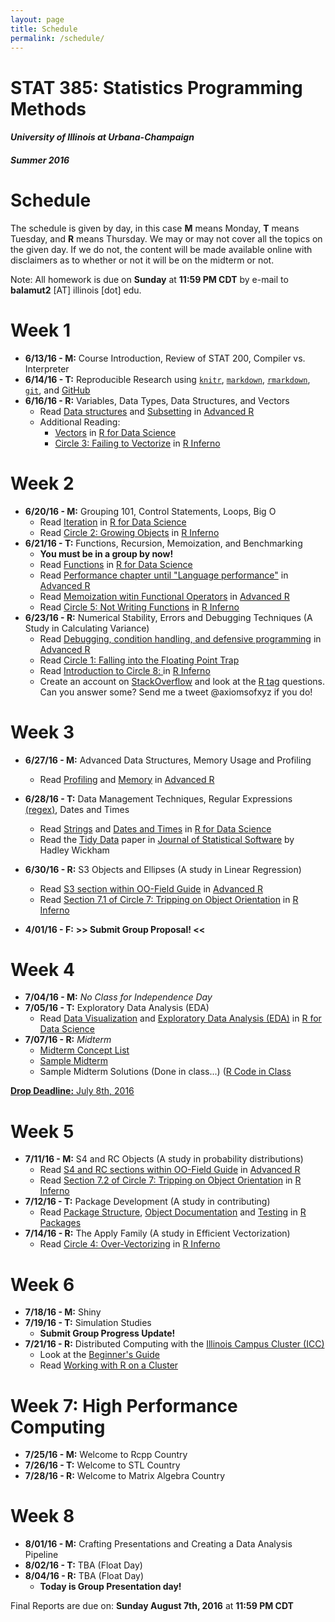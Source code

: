 ```yaml
---
layout: page
title: Schedule
permalink: /schedule/
---
```


# STAT 385: Statistics Programming Methods

#### *University of Illinois at Urbana-Champaign*

#### *Summer 2016*

# Schedule

The schedule is given by day, in this case **M** means Monday, **T** means Tuesday, and **R** means Thursday. We may or may not cover all the topics on the given day. If we do not, the content will be made available online with disclaimers as to whether or not it will be on the midterm or not.

Note: All homework is due on **Sunday** at **11:59 PM CDT** by e-mail to **balamut2** [AT] illinois [dot] edu.

# Week 1

- **6/13/16 - M:** Course Introduction, Review of STAT 200, Compiler vs. Interpreter
- **6/14/16 - T:** Reproducible Research using [`knitr`](http://yihui.name/knitr/), [`markdown`](https://daringfireball.net/projects/markdown/), [`rmarkdown`](http://rmarkdown.rstudio.com), [`git`](https://git-scm.com/doc), and [GitHub](https://github.com/join)
- **6/16/16 - R:** Variables, Data Types, Data Structures, and Vectors
    - Read [Data structures](http://adv-r.had.co.nz/Data-structures.html) and [Subsetting](http://adv-r.had.co.nz/Subsetting.html) in [Advanced R](http://adv-r.had.co.nz/)
    - Additional Reading: 
         * [Vectors](http://r4ds.had.co.nz/vectors.html) in [R for Data Science](http://r4ds.had.co.nz/)
         * [Circle 3: Failing to Vectorize](http://www.burns-stat.com/pages/Tutor/R_inferno.pdf#page=17) in [R Inferno](http://www.burns-stat.com/pages/Tutor/R_inferno.pdf)

# Week 2

- **6/20/16 - M:** Grouping 101, Control Statements, Loops, Big O
    - Read [Iteration](http://r4ds.had.co.nz/iteration.html) in [R for Data Science](http://r4ds.had.co.nz/)
    - Read [Circle 2: Growing Objects](http://www.burns-stat.com/pages/Tutor/R_inferno.pdf#page=13)  in [R Inferno](http://www.burns-stat.com/pages/Tutor/R_inferno.pdf)
- **6/21/16 - T:** Functions, Recursion, Memoization, and Benchmarking
    - **You must be in a group by now!**
    - Read [Functions](http://r4ds.had.co.nz/functions.html) in [R for Data Science](http://r4ds.had.co.nz/)
    - Read [Performance chapter until "Language performance"](http://adv-r.had.co.nz/Performance.html) in [Advanced R](http://adv-r.had.co.nz/)
    - Read [Memoization witin Functional Operators](http://adv-r.had.co.nz/Function-operators.html) in [Advanced R](http://adv-r.had.co.nz/)
    - Read [Circle 5: Not Writing Functions](http://www.burns-stat.com/pages/Tutor/R_inferno.pdf#page=28)  in [R Inferno](http://www.burns-stat.com/pages/Tutor/R_inferno.pdf)
- **6/23/16 - R:** Numerical Stability, Errors and Debugging Techniques (A Study in Calculating Variance)
    - Read [Debugging, condition handling, and defensive programming](http://adv-r.had.co.nz/Exceptions-Debugging.html) in [Advanced R](http://adv-r.had.co.nz/)
    - Read [Circle 1: Falling into the Floating Point Trap](http://www.burns-stat.com/pages/Tutor/R_inferno.pdf#page=10)
    - Read [Introduction to Circle 8: ](http://www.burns-stat.com/pages/Tutor/R_inferno.pdf#page=45) in [R Inferno](http://www.burns-stat.com/pages/Tutor/R_inferno.pdf)
    - Create an account on [StackOverflow](http://stackoverflow.com) and look at the [R tag](http://stackoverflow.com/questions/tagged/r) questions. Can you answer some? Send me a tweet @axiomsofxyz if you do!
    
    
# Week 3

- **6/27/16 - M:** Advanced Data Structures, Memory Usage and Profiling 
    - Read [Profiling](http://adv-r.had.co.nz/Profiling.html) and [Memory](http://adv-r.had.co.nz/memory.html) in [Advanced R](http://adv-r.had.co.nz/)
- **6/28/16 - T:** Data Management Techniques, Regular Expressions [(regex)](http://regexr.com/), Dates and Times
    - Read [Strings](http://r4ds.had.co.nz/strings.html) and [Dates and Times](http://r4ds.had.co.nz/dates-and-times.html)  in [R for Data Science](http://r4ds.had.co.nz/)
    - Read the [Tidy Data](https://www.jstatsoft.org/article/view/v059i10) paper in [Journal of Statistical Software](https://www.jstatsoft.org) by Hadley Wickham
- **6/30/16 - R:** S3 Objects and Ellipses (A study in Linear Regression)
    - Read [S3 section within OO-Field Guide](http://adv-r.had.co.nz/OO-essentials.html) in [Advanced R](http://adv-r.had.co.nz/)
    - Read [Section 7.1 of Circle 7: Tripping on Object Orientation](http://www.burns-stat.com/pages/Tutor/R_inferno.pdf#page=39)  in [R Inferno](http://www.burns-stat.com/pages/Tutor/R_inferno.pdf)
    
- **4/01/16 - F:** **>> Submit Group Proposal! <<**

# Week 4

- **7/04/16 - M:** *No Class for Independence Day*
- **7/05/16 - T:** Exploratory Data Analysis (EDA)
    - Read [Data Visualization](http://r4ds.had.co.nz/data-visualisation.html) and [Exploratory Data Analysis (EDA)](http://r4ds.had.co.nz/exploratory-data-analysis-eda.html) in [R for Data Science](http://r4ds.had.co.nz/)
- **7/07/16 - R:** *Midterm*
    - [Midterm Concept List](/announcements/2016/07/01/practice-midterm-and-list-of-concepts/)
    - [Sample Midterm](/assets/midterm/practice_midterm.pdf)
    - Sample Midterm Solutions (Done in class...) ([R Code in Class](/assets/midterm/practice_midterm_R_answer.R)

[**Drop Deadline:** July 8th, 2016](https://registrar.illinois.edu/summer-academic-calendar-16)

# Week 5

- **7/11/16 - M:** S4 and RC Objects (A study in probability distributions)
    - Read [S4 and RC sections within OO-Field Guide](http://adv-r.had.co.nz/OO-essentials.html) in [Advanced R](http://adv-r.had.co.nz/)
    - Read [Section 7.2 of Circle 7: Tripping on Object Orientation](http://www.burns-stat.com/pages/Tutor/R_inferno.pdf#page=41) in [R Inferno](http://www.burns-stat.com/pages/Tutor/R_inferno.pdf)
- **7/12/16 - T:** Package Development (A study in contributing)
    - Read [Package Structure](http://r-pkgs.had.co.nz/package.html), [Object Documentation](http://r-pkgs.had.co.nz/man.html) and [Testing](http://r-pkgs.had.co.nz/tests.html) in [R Packages](http://r-pkgs.had.co.nz/)
- **7/14/16 - R:** The Apply Family (A study in Efficient Vectorization)
    - Read [Circle 4: Over-Vectorizing](http://www.burns-stat.com/pages/Tutor/R_inferno.pdf#page=25)  in [R Inferno](http://www.burns-stat.com/pages/Tutor/R_inferno.pdf)

# Week 6

- **7/18/16 - M:** Shiny
- **7/19/16 - T:** Simulation Studies
    - **Submit Group Progress Update!**
- **7/21/16 - R:** Distributed Computing with the [Illinois Campus Cluster (ICC)](https://campuscluster.illinois.edu/user_info/doc/beginner.html) 
    - Look at the [Beginner's Guide](https://campuscluster.illinois.edu/user_info/doc/beginner.html)
    - Read [Working with R on a Cluster](http://thecoatlessprofessor.com/programming/working-with-r-on-a-cluster/)

# Week 7: High Performance Computing

- **7/25/16 - M:** Welcome to Rcpp Country
- **7/26/16 - T:** Welcome to STL Country
- **7/28/16 - R:** Welcome to Matrix Algebra Country

# Week 8

- **8/01/16 - M:** Crafting Presentations and Creating a Data Analysis Pipeline
- **8/02/16 - T:** TBA (Float Day)
- **8/04/16 - R:** TBA (Float Day)
    - **Today is Group Presentation day!**
    
    
Final Reports are due on: **Sunday August 7th, 2016** at **11:59 PM CDT**
